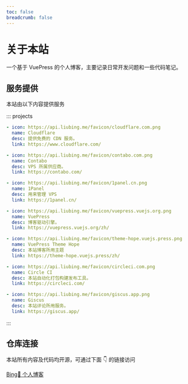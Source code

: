 ```yaml
---
toc: false
breadcrumb: false
---
```


# 关于本站

一个基于 VuePress 的个人博客，主要记录日常开发问题和一些代码笔记。

## 服务提供

本站由以下内容提供服务

::: projects

```yaml
- icon: https://api.liubing.me/favicon/cloudflare.com.png
  name: Cloudflare
  desc: 提供免费的 CDN 服务。
  link: https://www.cloudflare.com/

- icon: https://api.liubing.me/favicon/contabo.com.png
  name: Contabo
  desc: VPS 所属供应商。
  link: https://contabo.com/

- icon: https://api.liubing.me/favicon/1panel.cn.png
  name: 1Panel
  desc: 用来管理 VPS
  link: https://1panel.cn/

- icon: https://api.liubing.me/favicon/vuepress.vuejs.org.png
  name: VuePress
  desc: 博客驱动引擎。
  link: https://vuepress.vuejs.org/zh/

- icon: https://api.liubing.me/favicon/theme-hope.vuejs.press.png
  name: VuePress Theme Hope
  desc: 本站博客所用主题
  link: https://theme-hope.vuejs.press/zh/

- icon: https://api.liubing.me/favicon/circleci.com.png
  name: Circle CI
  desc: 本站自动化打包构建发布工具。
  link: https://circleci.com/

- icon: https://api.liubing.me/favicon/giscus.app.png
  name: Giscus
  desc: 本站评论所用服务。
  link: https://giscus.app/
```

:::

## 仓库连接

本站所有内容及代码均开源，可通过下面 👇 的链接访问

[Bing🐣 个人博客](https://github.com/liub1934/liubing.me)
